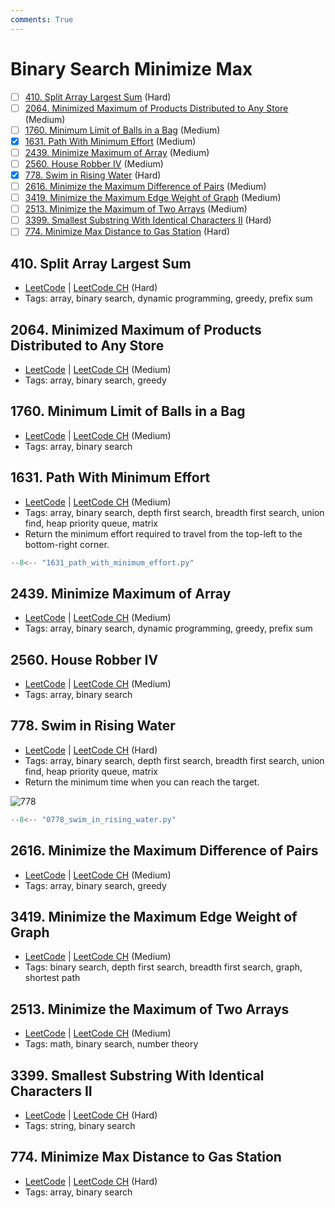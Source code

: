 ```yaml
---
comments: True
---
```


# Binary Search Minimize Max

- [ ] [410. Split Array Largest Sum](https://leetcode.cn/problems/split-array-largest-sum/) (Hard)
- [ ] [2064. Minimized Maximum of Products Distributed to Any Store](https://leetcode.cn/problems/minimized-maximum-of-products-distributed-to-any-store/) (Medium)
- [ ] [1760. Minimum Limit of Balls in a Bag](https://leetcode.cn/problems/minimum-limit-of-balls-in-a-bag/) (Medium)
- [x] [1631. Path With Minimum Effort](https://leetcode.cn/problems/path-with-minimum-effort/) (Medium)
- [ ] [2439. Minimize Maximum of Array](https://leetcode.cn/problems/minimize-maximum-of-array/) (Medium)
- [ ] [2560. House Robber IV](https://leetcode.cn/problems/house-robber-iv/) (Medium)
- [x] [778. Swim in Rising Water](https://leetcode.cn/problems/swim-in-rising-water/) (Hard)
- [ ] [2616. Minimize the Maximum Difference of Pairs](https://leetcode.cn/problems/minimize-the-maximum-difference-of-pairs/) (Medium)
- [ ] [3419. Minimize the Maximum Edge Weight of Graph](https://leetcode.cn/problems/minimize-the-maximum-edge-weight-of-graph/) (Medium)
- [ ] [2513. Minimize the Maximum of Two Arrays](https://leetcode.cn/problems/minimize-the-maximum-of-two-arrays/) (Medium)
- [ ] [3399. Smallest Substring With Identical Characters II](https://leetcode.cn/problems/smallest-substring-with-identical-characters-ii/) (Hard)
- [ ] [774. Minimize Max Distance to Gas Station](https://leetcode.cn/problems/minimize-max-distance-to-gas-station/) (Hard)

## 410. Split Array Largest Sum

-   [LeetCode](https://leetcode.com/problems/split-array-largest-sum/) | [LeetCode CH](https://leetcode.cn/problems/split-array-largest-sum/) (Hard)
-   Tags: array, binary search, dynamic programming, greedy, prefix sum

## 2064. Minimized Maximum of Products Distributed to Any Store

-   [LeetCode](https://leetcode.com/problems/minimized-maximum-of-products-distributed-to-any-store/) | [LeetCode CH](https://leetcode.cn/problems/minimized-maximum-of-products-distributed-to-any-store/) (Medium)
-   Tags: array, binary search, greedy

## 1760. Minimum Limit of Balls in a Bag

-   [LeetCode](https://leetcode.com/problems/minimum-limit-of-balls-in-a-bag/) | [LeetCode CH](https://leetcode.cn/problems/minimum-limit-of-balls-in-a-bag/) (Medium)
-   Tags: array, binary search

## 1631. Path With Minimum Effort

-   [LeetCode](https://leetcode.com/problems/path-with-minimum-effort/) | [LeetCode CH](https://leetcode.cn/problems/path-with-minimum-effort/) (Medium)
-   Tags: array, binary search, depth first search, breadth first search, union find, heap priority queue, matrix
-   Return the minimum effort required to travel from the top-left to the bottom-right corner.

```python title="1631. Path With Minimum Effort"
--8<-- "1631_path_with_minimum_effort.py"
```

## 2439. Minimize Maximum of Array

-   [LeetCode](https://leetcode.com/problems/minimize-maximum-of-array/) | [LeetCode CH](https://leetcode.cn/problems/minimize-maximum-of-array/) (Medium)
-   Tags: array, binary search, dynamic programming, greedy, prefix sum

## 2560. House Robber IV

-   [LeetCode](https://leetcode.com/problems/house-robber-iv/) | [LeetCode CH](https://leetcode.cn/problems/house-robber-iv/) (Medium)
-   Tags: array, binary search

## 778. Swim in Rising Water

-   [LeetCode](https://leetcode.com/problems/swim-in-rising-water/) | [LeetCode CH](https://leetcode.cn/problems/swim-in-rising-water/) (Hard)
-   Tags: array, binary search, depth first search, breadth first search, union find, heap priority queue, matrix
-   Return the minimum time when you can reach the target.

![778](https://assets.leetcode.com/uploads/2021/06/29/swim2-grid-1.jpg)

```python title="778. Swim in Rising Water"
--8<-- "0778_swim_in_rising_water.py"
```

## 2616. Minimize the Maximum Difference of Pairs

-   [LeetCode](https://leetcode.com/problems/minimize-the-maximum-difference-of-pairs/) | [LeetCode CH](https://leetcode.cn/problems/minimize-the-maximum-difference-of-pairs/) (Medium)
-   Tags: array, binary search, greedy

## 3419. Minimize the Maximum Edge Weight of Graph

-   [LeetCode](https://leetcode.com/problems/minimize-the-maximum-edge-weight-of-graph/) | [LeetCode CH](https://leetcode.cn/problems/minimize-the-maximum-edge-weight-of-graph/) (Medium)
-   Tags: binary search, depth first search, breadth first search, graph, shortest path

## 2513. Minimize the Maximum of Two Arrays

-   [LeetCode](https://leetcode.com/problems/minimize-the-maximum-of-two-arrays/) | [LeetCode CH](https://leetcode.cn/problems/minimize-the-maximum-of-two-arrays/) (Medium)
-   Tags: math, binary search, number theory

## 3399. Smallest Substring With Identical Characters II

-   [LeetCode](https://leetcode.com/problems/smallest-substring-with-identical-characters-ii/) | [LeetCode CH](https://leetcode.cn/problems/smallest-substring-with-identical-characters-ii/) (Hard)
-   Tags: string, binary search

## 774. Minimize Max Distance to Gas Station

-   [LeetCode](https://leetcode.com/problems/minimize-max-distance-to-gas-station/) | [LeetCode CH](https://leetcode.cn/problems/minimize-max-distance-to-gas-station/) (Hard)
-   Tags: array, binary search
